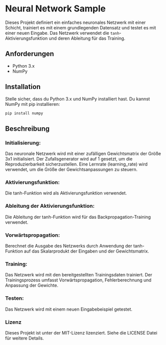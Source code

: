 # Neural Network Sample

Dieses Projekt definiert ein einfaches neuronales Netzwerk mit einer Schicht, trainiert es mit einem grundlegenden Datensatz und testet es mit einer neuen Eingabe. Das Netzwerk verwendet die `tanh`-Aktivierungsfunktion und deren Ableitung für das Training.

## Anforderungen

- Python 3.x
- NumPy

## Installation

Stelle sicher, dass du Python 3.x und NumPy installiert hast. Du kannst NumPy mit pip installieren:

```bash
pip install numpy
```

## Beschreibung
### Initialisierung: 
Das neuronale Netzwerk wird mit einer zufälligen Gewichtsmatrix der Größe 3x1 initialisiert. Der Zufallsgenerator wird auf 1 gesetzt, um die Reproduzierbarkeit sicherzustellen. Eine Lernrate (learning_rate) wird verwendet, um die Größe der Gewichtsanpassungen zu steuern.
### Aktivierungsfunktion: 
Die tanh-Funktion wird als Aktivierungsfunktion verwendet.
### Ableitung der Aktivierungsfunktion: 
Die Ableitung der tanh-Funktion wird für das Backpropagation-Training verwendet.
### Vorwärtspropagation: 
Berechnet die Ausgabe des Netzwerks durch Anwendung der tanh-Funktion auf das Skalarprodukt der Eingaben und der Gewichtsmatrix.
### Training: 
Das Netzwerk wird mit den bereitgestellten Trainingsdaten trainiert. Der Trainingsprozess umfasst Vorwärtspropagation, Fehlerberechnung und Anpassung der Gewichte.
### Testen: 
Das Netzwerk wird mit einem neuen Eingabebeispiel getestet.
### Lizenz
Dieses Projekt ist unter der MIT-Lizenz lizenziert. Siehe die LICENSE Datei für weitere Details.